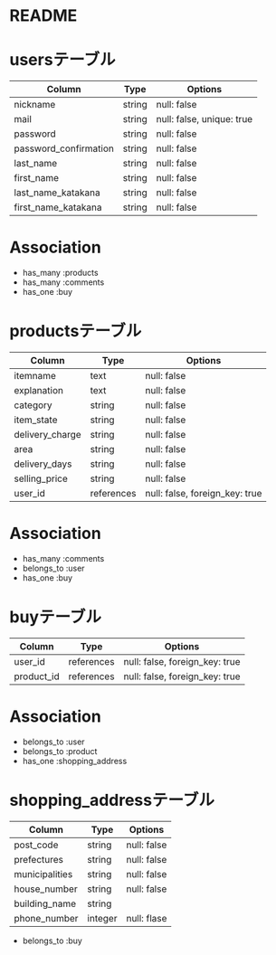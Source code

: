 # README

# usersテーブル

| Column                | Type   | Options                   |
| --------------------- | ------ | ------------------------- |
| nickname              | string | null: false               |
| mail                  | string | null: false, unique: true |
| password              | string | null: false               |
| password_confirmation | string | null: false               |
| last_name             | string | null: false               |
| first_name            | string | null: false               |
| last_name_katakana    | string | null: false               |
| first_name_katakana   | string | null: false               |

# Association

- has_many :products
- has_many :comments
- has_one :buy

# productsテーブル

| Column          | Type       | Options                        |
| --------------- | ---------- | ------------------------------ |
| itemname        | text       | null: false                    |
| explanation     | text       | null: false                    |
| category        | string     | null: false                    |
| item_state      | string     | null: false                    |
| delivery_charge | string     | null: false                    |
| area            | string     | null: false                    |
| delivery_days   | string     | null: false                    |
| selling_price   | string     | null: false                    | 
| user_id         | references | null: false, foreign_key: true |

# Association

- has_many :comments
- belongs_to :user
- has_one :buy

# buyテーブル

| Column     | Type       | Options                        |
| ---------- | ---------- | ------------------------------ |
| user_id    | references | null: false, foreign_key: true |
| product_id | references | null: false, foreign_key: true |

# Association

- belongs_to :user
- belongs_to :product
- has_one :shopping_address

# shopping_addressテーブル

| Column         | Type    | Options     |
| -------------- | ------- | ----------- |
| post_code      | string  | null: false |
| prefectures    | string  | null: false |
| municipalities | string  | null: false |
| house_number   | string  | null: false |
| building_name  | string  |             |
| phone_number   | integer | null: flase |

- belongs_to :buy